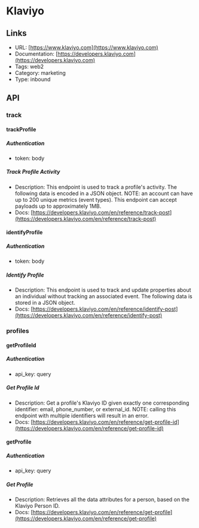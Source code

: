 # Klaviyo

## Links

* URL: [https://www.klaviyo.com](https://www.klaviyo.com)
* Documentation: [https://developers.klaviyo.com](https://developers.klaviyo.com)
* Tags: web2
* Category: marketing
* Type: inbound

## API

### track

#### trackProfile

##### Authentication

* token: body

##### Track Profile Activity

* Description: This endpoint is used to track a profile's activity. The following data is encoded in a JSON object. NOTE: an account can have up to 200 unique metrics (event types). This endpoint can accept payloads up to approximately 1MB.
* Docs: [https://developers.klaviyo.com/en/reference/track-post](https://developers.klaviyo.com/en/reference/track-post)

#### identifyProfile

##### Authentication

* token: body

##### Identify Profile

* Description: This endpoint is used to track and update properties about an individual without tracking an associated event. The following data is stored in a JSON object.
* Docs: [https://developers.klaviyo.com/en/reference/identify-post](https://developers.klaviyo.com/en/reference/identify-post)

### profiles

#### getProfileId

##### Authentication

* api_key: query

##### Get Profile Id

* Description: Get a profile's Klaviyo ID given exactly one corresponding identifier: email, phone_number, or external_id. NOTE: calling this endpoint with multiple identifiers will result in an error.
* Docs: [https://developers.klaviyo.com/en/reference/get-profile-id](https://developers.klaviyo.com/en/reference/get-profile-id)

#### getProfile

##### Authentication

* api_key: query

##### Get Profile

* Description: Retrieves all the data attributes for a person, based on the Klaviyo Person ID.
* Docs: [https://developers.klaviyo.com/en/reference/get-profile](https://developers.klaviyo.com/en/reference/get-profile)
